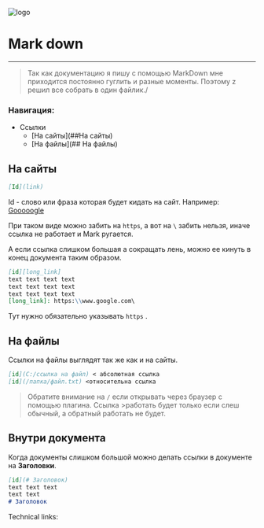 ![logo][logo]

# Mark down

----
> Так как документацию я пишу с помощью MarkDown мне приходится постоянно гуглить и разные моменты. Поэтому z решил все собрать в один файлик./
>

### Навигация:

- Ссылки
	- [На сайты](##На сайты)
	- [На файлы](## На файлы)

## На сайты

```markdown
[Id](link)
```

Id - слово или фраза которая будет кидать на сайт.
Например: [Gooooogle](https://www.google.ru/)

При таком виде можно забить на `https`,  а вот на `\` забить нельзя, иначе ссылка не работает и Mark ругается. 

А если ссылка слишком большая а сокращать лень, можно ее кинуть в конец документа таким образом.

~~~markdown
[id][long_link]
text text text text
text text text text
text text text text
[long_link]: https:\\www.google.com\
~~~
Тут нужно обязательно указывать `https` . 



## На файлы

Ссылки на файлы выглядят так же как и на сайты.

~~~markdown
[id](C:/ссылка на файл) < абсолютная ссылка
[id](/папка/файл.txt) <относительна ссылка
~~~

>Обратите внимание на `/` если открывать через браузер с помощью плагина. Ссылка >работать будет только если слеш обычный, а обратный работать не будет.



## Внутри документа

Когда документы слишком большой можно делать ссылки в документе на **Заголовки**.

~~~markdown
[id](# Заголовок) 
text text text 
text text
# Заголовок
~~~









Technical links:

[logo]:  https://camo.githubusercontent.com/9cea34faf167d624cbd777c3486efff1623ade844c3ad509168011219261bfb9/68747470733a2f2f636172676f2e64757374696e6375727469732e636f6d2f70726f6a656374732f6d61726b646f776e2f6d646f776e2d6865616465722e706e673f35